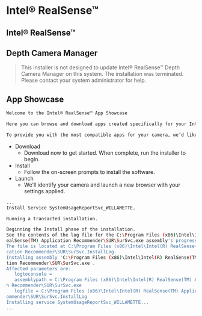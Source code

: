 # Intel® RealSense™

## Intel® RealSense™

## Depth Camera Manager

> This installer is not designed to update Intel® RealSense™ Depth Camera Manager on this system. The installation was terminated. Please contact your system administrator for help.

## App Showcase

```bash
Welcome to the Intel® RealSense™ App Showcase

Here you can browse and download apps created specifically for your Intel® RealSense™ Camera. 

To provide you with the most compatible apps for your camera, we’d like to help determine which camera is on your PC. To consent, click ‘Get Started’.
```

* Download
  * Download now to get started. When complete, run the installer to begin.
* Install
  * Follow the on-screen prompts to install the software.
* Launch
  * We'll identify your camera and launch a new browser with your settings applied.

```bash
...
Install Service SystemUsageReportSvc_WILLAMETTE.

Running a transacted installation.

Beginning the Install phase of the installation.
See the contents of the log file for the C:\Program Files (x86)\Intel\Intel(R) R
ealSense(TM) Application Recommender\SUR\SurSvc.exe assembly's progress.
The file is located at C:\Program Files (x86)\Intel\Intel(R) RealSense(TM) Appli
cation Recommender\SUR\SurSvc.InstallLog.
Installing assembly 'C:\Program Files (x86)\Intel\Intel(R) RealSense(TM) Applica
tion Recommender\SUR\SurSvc.exe'.
Affected parameters are:
   logtoconsole =
   assemblypath = C:\Program Files (x86)\Intel\Intel(R) RealSense(TM) Applicatio
n Recommender\SUR\SurSvc.exe
   logfile = C:\Program Files (x86)\Intel\Intel(R) RealSense(TM) Application Rec
ommender\SUR\SurSvc.InstallLog
Installing service SystemUsageReportSvc_WILLAMETTE...
...
```

